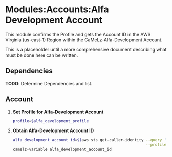 # Modules:Accounts:Alfa Development Account

This module confirms the Profile and gets the Account ID in the AWS Virginia (us-east-1) Region within the
CaMeLz-Alfa-Development Account.

This is a placeholder until a more comprehensive document describing what must be done here can be written.

## Dependencies

**TODO**: Determine Dependencies and list.

## Account

1. **Set Profile for Alfa-Development Account**

    ```bash
    profile=$alfa_development_profile
    ```

1.  **Obtain Alfa-Development Account ID**

    ```bash
    alfa_development_account_id=$(aws sts get-caller-identity --query 'Account' \
                                                              --profile $profile --region us-east-1 --output text)
    camelz-variable alfa_development_account_id
    ```
